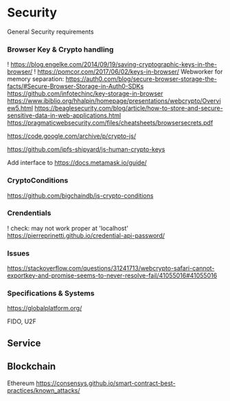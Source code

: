 Security
========

General Security requirements

### Browser Key & Crypto handling
! https://blog.engelke.com/2014/09/19/saving-cryptographic-keys-in-the-browser/
! https://pomcor.com/2017/06/02/keys-in-browser/
Webworker for memory separation: https://auth0.com/blog/secure-browser-storage-the-facts/#Secure-Browser-Storage-in-Auth0-SDKs
https://github.com/infotechinc/key-storage-in-browser
https://www.ibiblio.org/hhalpin/homepage/presentations/webcrypto/Overview5.html
https://beaglesecurity.com/blog/article/how-to-store-and-secure-sensitive-data-in-web-applications.html
https://pragmaticwebsecurity.com/files/cheatsheets/browsersecrets.pdf

https://code.google.com/archive/p/crypto-js/

https://github.com/ipfs-shipyard/js-human-crypto-keys

Add interface to https://docs.metamask.io/guide/

### CryptoConditions

https://github.com/bigchaindb/js-crypto-conditions

### Crendentials

! check: may not work proper at 'localhost'
https://pierreprinetti.github.io/credential-api-password/

### Issues

https://stackoverflow.com/questions/31241713/webcrypto-safari-cannot-exportkey-and-promise-seems-to-never-resolve-fail/41055016#41055016

### Specifications & Systems

https://globalplatform.org/

FIDO, U2F

## Service


## Blockchain

Ethereum    https://consensys.github.io/smart-contract-best-practices/known_attacks/
